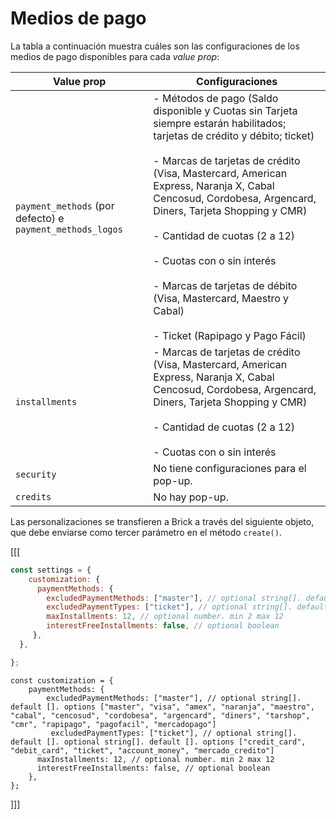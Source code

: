 # Medios de pago

La tabla a continuación muestra cuáles son las configuraciones de los medios de pago disponibles para cada _value prop_:

| Value prop | Configuraciones |
|---|---|
|`payment_methods` (por defecto) e `payment_methods_logos`| - Métodos de pago (Saldo disponible y Cuotas sin Tarjeta siempre estarán habilitados; tarjetas de crédito y débito; ticket) <br/><br/> - Marcas de tarjetas de crédito (Visa, Mastercard, American Express, Naranja X, Cabal Cencosud, Cordobesa, Argencard, Diners, Tarjeta Shopping y CMR) <br/><br/> - Cantidad de cuotas (2 a 12) <br/><br/> - Cuotas con o sin interés <br/><br/> - Marcas de tarjetas de débito (Visa, Mastercard, Maestro y Cabal) <br/><br/> - Ticket (Rapipago y Pago Fácil) |
|`installments`| - Marcas de tarjetas de crédito (Visa, Mastercard, American Express, Naranja X, Cabal Cencosud, Cordobesa, Argencard, Diners, Tarjeta Shopping y CMR) <br/><br/> - Cantidad de cuotas (2 a 12) <br/><br/> - Cuotas con o sin interés |
|`security`|No tiene configuraciones para el pop-up. |
|`credits`| No hay pop-up.|

Las personalizaciones se transfieren a Brick a través del siguiente objeto, que debe enviarse como tercer parámetro en el método `create()`.

[[[
```javascript
const settings = {
    customization: {
      paymentMethods: {
        excludedPaymentMethods: ["master"], // optional string[]. default []. options ["master", "visa", "amex", "naranja", "maestro", "cabal", "cencosud", "cordobesa", "argencard", "diners", "tarshop", "cmr", "rapipago", "pagofacil", "mercadopago"]
        excludedPaymentTypes: ["ticket"], // optional string[]. default []. options ["credit_card", "debit_card", "ticket", "account_money", "mercado_credito"]
        maxInstallments: 12, // optional number. min 2 max 12
        interestFreeInstallments: false, // optional boolean
     },
  },

};
```
```react-jsx
const customization = {
    paymentMethods: {
        excludedPaymentMethods: ["master"], // optional string[]. default []. options ["master", "visa", "amex", "naranja", "maestro", "cabal", "cencosud", "cordobesa", "argencard", "diners", "tarshop", "cmr", "rapipago", "pagofacil", "mercadopago"]
         excludedPaymentTypes: ["ticket"], // optional string[]. default []. optional string[]. default []. options ["credit_card", "debit_card", "ticket", "account_money", "mercado_credito"]
      maxInstallments: 12, // optional number. min 2 max 12
      interestFreeInstallments: false, // optional boolean
    },
};

```
]]]